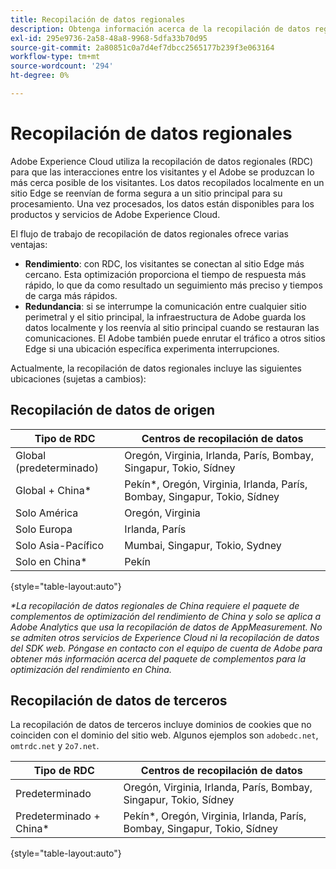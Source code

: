 ```yaml
---
title: Recopilación de datos regionales
description: Obtenga información acerca de la recopilación de datos regionales en Experience Cloud.
exl-id: 295e9736-2a58-48a8-9968-5dfa33b70d95
source-git-commit: 2a80851c0a7d4ef7dbcc2565177b239f3e063164
workflow-type: tm+mt
source-wordcount: '294'
ht-degree: 0%

---
```


# Recopilación de datos regionales

Adobe Experience Cloud utiliza la recopilación de datos regionales (RDC) para que las interacciones entre los visitantes y el Adobe se produzcan lo más cerca posible de los visitantes. Los datos recopilados localmente en un sitio Edge se reenvían de forma segura a un sitio principal para su procesamiento. Una vez procesados, los datos están disponibles para los productos y servicios de Adobe Experience Cloud.

El flujo de trabajo de recopilación de datos regionales ofrece varias ventajas:

* **Rendimiento**: con RDC, los visitantes se conectan al sitio Edge más cercano. Esta optimización proporciona el tiempo de respuesta más rápido, lo que da como resultado un seguimiento más preciso y tiempos de carga más rápidos.
* **Redundancia**: si se interrumpe la comunicación entre cualquier sitio perimetral y el sitio principal, la infraestructura de Adobe guarda los datos localmente y los reenvía al sitio principal cuando se restauran las comunicaciones. El Adobe también puede enrutar el tráfico a otros sitios Edge si una ubicación específica experimenta interrupciones.

Actualmente, la recopilación de datos regionales incluye las siguientes ubicaciones (sujetas a cambios):

## Recopilación de datos de origen

| Tipo de RDC | Centros de recopilación de datos |
| --- | --- |
| Global (predeterminado) | Oregón, Virginia, Irlanda, París, Bombay, Singapur, Tokio, Sídney |
| Global + China* | Pekín*, Oregón, Virginia, Irlanda, París, Bombay, Singapur, Tokio, Sídney |
| Solo América | Oregón, Virginia |
| Solo Europa | Irlanda, París |
| Solo Asia-Pacífico | Mumbai, Singapur, Tokio, Sydney |
| Solo en China* | Pekín |

{style="table-layout:auto"}

_*La recopilación de datos regionales de China requiere el paquete de complementos de optimización del rendimiento de China y solo se aplica a Adobe Analytics que usa la recopilación de datos de AppMeasurement. No se admiten otros servicios de Experience Cloud ni la recopilación de datos del SDK web. Póngase en contacto con el equipo de cuenta de Adobe para obtener más información acerca del paquete de complementos para la optimización del rendimiento en China._

## Recopilación de datos de terceros

La recopilación de datos de terceros incluye dominios de cookies que no coinciden con el dominio del sitio web. Algunos ejemplos son `adobedc.net`, `omtrdc.net` y `2o7.net`.

| Tipo de RDC | Centros de recopilación de datos |
| --- | --- |
| Predeterminado | Oregón, Virginia, Irlanda, París, Bombay, Singapur, Tokio, Sídney |
| Predeterminado + China* | Pekín*, Oregón, Virginia, Irlanda, París, Bombay, Singapur, Tokio, Sídney |

{style="table-layout:auto"}
